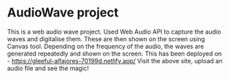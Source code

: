 # AudioWave project

This is a web audio wave project.
Used Web Audio API to capture the audio waves and digitalise them. These are then shown on the screen using Canvas tool. Depending on the frequency of the audio, the waves are generated repeatedly and shown on the screen.
This has been deployed on - https://gleeful-alfajores-70199d.netlify.app/ 
Visit the above site, upload an audio file and see the magic!
